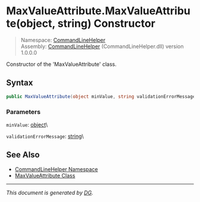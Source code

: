﻿# MaxValueAttribute.MaxValueAttribute(object, string) Constructor

> Namespace: [CommandLineHelper](_toc.CommandLineHelper.md#commandlinehelper-namespace)\
> Assembly: [CommandLineHelper](_toc.CommandLineHelper.md) (CommandLineHelper.dll) version 1.0.0.0

Constructor of the 'MaxValueAttribute' class.

## Syntax

```csharp
public MaxValueAttribute(object minValue, string validationErrorMessage)
```

### Parameters

`minValue`: [object](https://docs.microsoft.com/en-us/dotnet/api/system.object)\


`validationErrorMessage`: [string](https://docs.microsoft.com/en-us/dotnet/api/system.string)\


## See Also

- [CommandLineHelper Namespace](_toc.CommandLineHelper.md#commandlinehelper-namespace)
- [MaxValueAttribute Class](CommandLineHelper.MaxValueAttribute.md)

---

_This document is generated by [DG](https://github.com/Khojasteh/dg)._
